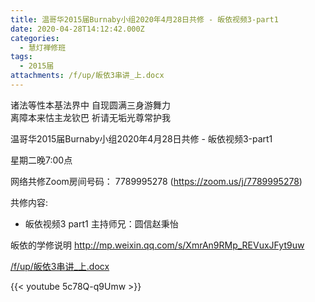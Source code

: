 ```yaml
---
title: 温哥华2015届Burnaby小组2020年4月28日共修 - 皈依视频3-part1
date: 2020-04-28T14:12:42.000Z
categories:
  - 慧灯禅修班
tags:
  - 2015届
attachments: /f/up/皈依3串讲_上.docx
---
```

诸法等性本基法界中 自现圆满三身游舞力  
离障本来怙主龙钦巴 祈请无垢光尊常护我  

温哥华2015届Burnaby小组2020年4月28日共修 - 皈依视频3-part1

星期二晚7:00点 

网络共修Zoom房间号码： 7789995278 (<https://zoom.us/j/7789995278>)

共修内容: 

* 皈依视频3 part1 主持师兄：圆信赵秉怡

皈依的学修说明 <http://mp.weixin.qq.com/s/XmrAn9RMp_REVuxJFyt9uw>  

[/f/up/皈依3串讲_上.docx](https://s3.ap-northeast-1.wasabisys.com/hdcx/hdv/f/up/皈依3串讲_上.docx)

{{< youtube 5c78Q-q9Umw >}}